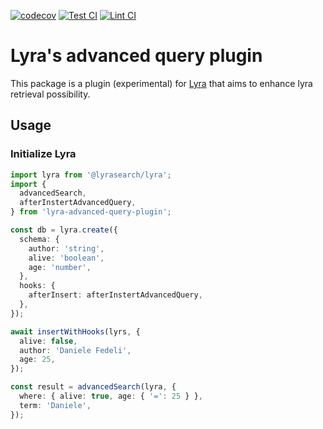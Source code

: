 [![codecov](https://codecov.io/gh/DanieleFedeli/lyra-advanced-query-plugin/branch/main/graph/badge.svg?token=BAGG76Q4YQ)](https://codecov.io/gh/DanieleFedeli/lyra-advanced-query-plugin) [![Test CI](https://github.com/DanieleFedeli/lyra-advanced-query-plugin/actions/workflows/test.yml/badge.svg?branch=main)](https://github.com/DanieleFedeli/lyra-advanced-query-plugin/actions/workflows/test.yml) [![Lint CI](https://github.com/DanieleFedeli/lyra-advanced-query-plugin/actions/workflows/lint.yml/badge.svg)](https://github.com/DanieleFedeli/lyra-advanced-query-plugin/actions/workflows/lint.yml)

# Lyra's advanced query plugin

This package is a plugin (experimental) for [Lyra](https://lyrajs.io/) that aims to enhance lyra retrieval possibility.

## Usage

### Initialize Lyra

```typescript
import lyra from '@lyrasearch/lyra';
import {
  advancedSearch,
  afterInstertAdvancedQuery,
} from 'lyra-advanced-query-plugin';

const db = lyra.create({
  schema: {
    author: 'string',
    alive: 'boolean',
    age: 'number',
  },
  hooks: {
    afterInsert: afterInstertAdvancedQuery,
  },
});

await insertWithHooks(lyrs, {
  alive: false,
  author: 'Daniele Fedeli',
  age: 25,
});

const result = advancedSearch(lyra, {
  where: { alive: true, age: { '=': 25 } },
  term: 'Daniele',
});
```
